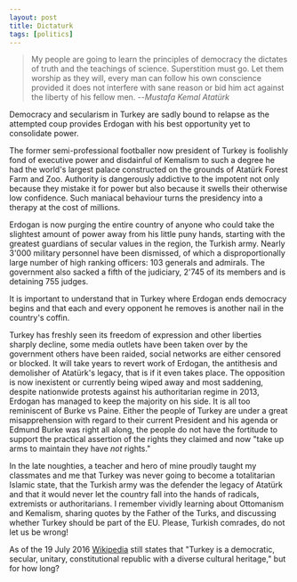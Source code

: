 ```yaml
---
layout: post 
title: Dictaturk
tags: [politics]
---
```

> My people are going to learn the principles of democracy the dictates of truth and the teachings of science. Superstition must go. Let them worship as they will, every man can follow his own conscience provided it does not interfere with sane reason or bid him act against the liberty of his fellow men.
>   --<cite>Mustafa Kemal Atatürk</cite>

Democracy and secularism in Turkey are sadly bound to relapse as the attempted coup provides Erdogan with his best opportunity yet to consolidate power. 

The former semi-professional footballer now president of Turkey is foolishly fond of executive power and disdainful of Kemalism to such a degree he had the world's largest palace constructed on the grounds of Atatürk Forest Farm and Zoo. Authority is dangerously addictive to the impotent not only because they mistake it for power but also because it swells their otherwise low confidence. Such maniacal behaviour turns the presidency into a therapy at the cost of millions.

Erdogan is now purging the entire country of anyone who could take the slightest amount of power away from his little puny hands, starting with the greatest guardians of secular values in the region, the Turkish army. Nearly 3'000 military personnel have been dismissed, of which a disproportionally large number of high ranking officers: 103 generals and admirals. The government also sacked a fifth of the judiciary, 2'745 of its members and is detaining 755 judges.

It is important to understand that in Turkey where Erdogan ends democracy begins and that each and every opponent he removes is another nail in the country's coffin.

Turkey has freshly seen its freedom of expression and other liberties sharply decline, some media outlets have been taken over by the government others have been raided, social networks are either censored or blocked. It will take years to revert work of Erdogan, the antithesis and demolisher of Atatürk's legacy, that is if it even takes place. The opposition is now inexistent or currently being wiped away and most saddening, despite nationwide protests against his authoritarian regime in 2013, Erdogan has managed to keep the majority on his side. It is all too reminiscent of Burke vs Paine. Either the people of Turkey are under a great misapprehension with regard to their current President and his agenda or Edmund Burke was right all along, the people do not have the fortitude to support the practical assertion of the rights they claimed and now "take up arms to maintain they have *not* rights." 

In the late noughties, a teacher and hero of mine proudly taught my classmates and me that Turkey was never going to become a totalitarian Islamic state, that the Turkish army was the defender the legacy of Atatürk and that it would never let the country fall into the hands of radicals, extremists or authoritarians. I remember vividly learning about Ottomanism and Kemalism, sharing quotes by the Father of the Turks, and discussing whether Turkey should be part of the EU. Please, Turkish comrades, do not let us be wrong!

As of the 19 July 2016 [Wikipedia](https://en.wikipedia.org/wiki/Turkey) still states that "Turkey is a democratic, secular, unitary, constitutional republic with a diverse cultural heritage," but for how long?